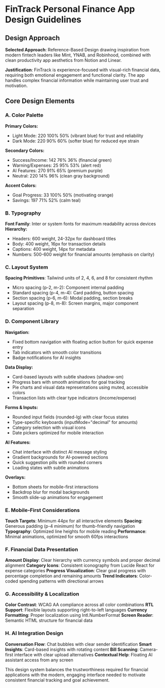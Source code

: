 # FinTrack Personal Finance App Design Guidelines

## Design Approach
**Selected Approach**: Reference-Based Design drawing inspiration from modern fintech leaders like Mint, YNAB, and Robinhood, combined with clean productivity app aesthetics from Notion and Linear.

**Justification**: FinTrack is experience-focused with visual-rich financial data, requiring both emotional engagement and functional clarity. The app handles complex financial information while maintaining user trust and motivation.

## Core Design Elements

### A. Color Palette
**Primary Colors:**
- Light Mode: 220 100% 50% (vibrant blue) for trust and reliability
- Dark Mode: 220 90% 60% (softer blue) for reduced eye strain

**Secondary Colors:**
- Success/Income: 142 76% 36% (financial green)
- Warning/Expenses: 25 95% 53% (alert red)
- AI Features: 270 91% 65% (premium purple)
- Neutral: 220 14% 96% (clean gray background)

**Accent Colors:**
- Goal Progress: 33 100% 50% (motivating orange)
- Savings: 197 71% 52% (calm teal)

### B. Typography
**Font Family**: Inter or system fonts for maximum readability across devices
**Hierarchy:**
- Headers: 600 weight, 24-32px for dashboard titles
- Body: 400 weight, 16px for transaction details
- Captions: 400 weight, 14px for metadata
- Numbers: 500-600 weight for financial amounts (emphasis on clarity)

### C. Layout System
**Spacing Primitives**: Tailwind units of 2, 4, 6, and 8 for consistent rhythm
- Micro spacing (p-2, m-2): Component internal padding
- Standard spacing (p-4, m-4): Card padding, button spacing
- Section spacing (p-6, m-6): Modal padding, section breaks
- Layout spacing (p-8, m-8): Screen margins, major component separation

### D. Component Library

**Navigation:**
- Fixed bottom navigation with floating action button for quick expense entry
- Tab indicators with smooth color transitions
- Badge notifications for AI insights

**Data Display:**
- Card-based layouts with subtle shadows (shadow-sm)
- Progress bars with smooth animations for goal tracking
- Pie charts and visual data representations using muted, accessible colors
- Transaction lists with clear type indicators (income/expense)

**Forms & Inputs:**
- Rounded input fields (rounded-lg) with clear focus states
- Type-specific keyboards (inputMode="decimal" for amounts)
- Category selection with visual icons
- Date pickers optimized for mobile interaction

**AI Features:**
- Chat interface with distinct AI message styling
- Gradient backgrounds for AI-powered sections
- Quick suggestion pills with rounded corners
- Loading states with subtle animations

**Overlays:**
- Bottom sheets for mobile-first interactions
- Backdrop blur for modal backgrounds
- Smooth slide-up animations for engagement

### E. Mobile-First Considerations
**Touch Targets**: Minimum 44px for all interactive elements
**Spacing**: Generous padding (p-4 minimum) for thumb-friendly navigation
**Typography**: Optimized line heights for mobile reading
**Performance**: Minimal animations, optimized for smooth 60fps interactions

### F. Financial Data Presentation
**Amount Display**: Clear hierarchy with currency symbols and proper decimal alignment
**Category Icons**: Consistent iconography from Lucide React for expense categories
**Progress Visualization**: Clear goal progress with percentage completion and remaining amounts
**Trend Indicators**: Color-coded spending patterns with directional arrows

### G. Accessibility & Localization
**Color Contrast**: WCAG AA compliance across all color combinations
**RTL Support**: Flexible layouts supporting right-to-left languages
**Currency Formatting**: Proper localization using Intl.NumberFormat
**Screen Reader**: Semantic HTML structure for financial data

### H. AI Integration Design
**Conversation Flow**: Chat bubbles with clear sender identification
**Smart Insights**: Card-based insights with rotating content
**Bill Scanning**: Camera-first interface with clear upload alternatives
**Contextual Help**: Floating AI assistant access from any screen

This design system balances the trustworthiness required for financial applications with the modern, engaging interface needed to motivate consistent financial tracking and goal achievement.